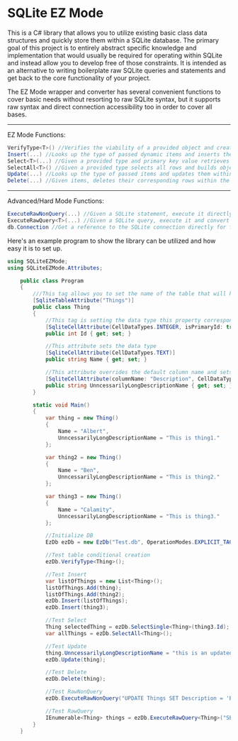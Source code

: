 # SQLite EZ Mode

This is a C# library that allows you to utilize existing basic class data structures and quickly store them within a SQLite database. The primary goal of this project is to entirely abstract specific knowledge and implementation that would usually be required for operating within SQLite and instead allow you to develop free of those constraints. It is intended as an alternative to writing boilerplate raw SQLite queries and statements and get back to the core functionality of your project. 

The EZ Mode wrapper and converter has several convenient functions to cover basic needs without resorting to raw SQLite syntax, but it supports raw syntax and direct connection accessibility too in order to cover all bases.

---
EZ Mode Functions:

```c#
VerifyType<T>() //Verifies the viability of a provided object and creates a SQLite table for it if it does not exist.
Insert(...) //Looks up the type of passed dynamic items and inserts them into the table.
Select<T>(...) //Given a provided type and primary key value retrieves the row from the database and converts it into the requested type.
SelectAll<T>() //Given a provided type selects all rows and builds objects of the requested type.
Update(...) //Looks up the type of passed items and updates them within the table.
Delete(...) //Given items, deletes their corresponding rows within the table.
```

---
Advanced/Hard Mode Functions:
```C#
ExecuteRawNonQuery(...) //Given a SQLite statement, execute it directly.
ExecuteRawQuery<T>(...) //Given a SQLite query, execute it and convert results to the provided type. 
db.Connection //Get a reference to the SQLite connection directly for full control.
```


Here's an example program to show the library can be utilized and how easy it is to set up.
```c#
using SQLiteEZMode;
using SQLiteEZMode.Attributes;

    public class Program
    {
        ///This tag allows you to set the name of the table that will hold "Thing" objects
        [SqliteTableAttribute("Things")]
        public class Thing
        {
            //This tag is setting the data type this property corresponds to, and signals that it is a primary key (mandatory)
            [SqliteCellAttribute(CellDataTypes.INTEGER, isPrimaryId: true)]
            public int Id { get; set; }

            //This attribute sets the data type
            [SqliteCellAttribute(CellDataTypes.TEXT)]
            public string Name { get; set; }

            //This attribute overrides the default column name and sets it to "Description" as well as setting the data type
            [SqliteCellAttribute(columnName: "Description", CellDataTypes.TEXT)]
            public string UnncessarilyLongDescriptionName { get; set; }
        }

        static void Main() 
        {
            var thing = new Thing()
            {
                Name = "Albert",
                UnncessarilyLongDescriptionName = "This is thing1."
            };

            var thing2 = new Thing()
            {
                Name = "Ben",
                UnncessarilyLongDescriptionName = "This is thing2."
            };

            var thing3 = new Thing()
            {
                Name = "Calamity",
                UnncessarilyLongDescriptionName = "This is thing3."
            };

            //Initialize DB
            EzDb ezDb = new EzDb("Test.db", OperationModes.EXPLICIT_TAGGING);

            //Test table conditional creation
            ezDb.VerifyType<Thing>();

            //Test Insert
            var listOfThings = new List<Thing>();
            listOfThings.Add(thing);
            listOfThings.Add(thing2);
            ezDb.Insert(listOfThings);
            ezDb.Insert(thing3);

            //Test Select
            Thing selectedThing = ezDb.SelectSingle<Thing>(thing3.Id);
            var allThings = ezDb.SelectAll<Thing>();

            //Test Update
            thing.UnncessarilyLongDescriptionName = "this is an updated thing";
            ezDb.Update(thing);

            //Test Delete
            ezDb.Delete(thing);

            //Test RawNonQuery
            ezDb.ExecuteRawNonQuery("UPDATE Things SET Description = 'Ben5' WHERE Name = 'Ben'");

            //Test RawQuery
            IEnumerable<Thing> things = ezDb.ExecuteRawQuery<Thing>("SELECT * FROM Things");
        }
    }
```